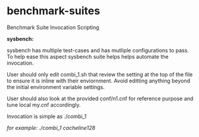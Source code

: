 # benchmark-suites
Benchmark Suite Invocation Scripting

<b>sysbench:</b>

sysbench has multiple test-cases and has mutliple configurations to pass. To help ease this aspect sysbench suite helps helps automate the invocation.

User should only edit combi_1.sh that review the setting at the top of the file to ensure it is inline with their enviornment.
Avoid editting anything beyond the initial environment variable settings.

User should also look at the provided conf/n1.cnf for reference purpose and tune local my.cnf accordingly.

Invocation is simple as ./combi_1 <tc-name>

<i>for example: ./combi_1 cacheline128<i>
